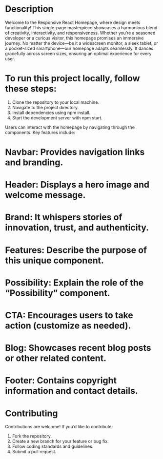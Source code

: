 # Description
Welcome to the Responsive React Homepage, where design meets functionality! This single-page masterpiece showcases a harmonious blend of creativity, interactivity, and responsiveness. Whether you’re a seasoned developer or a curious visitor, this homepage promises an immersive journey.
No matter the device—be it a widescreen monitor, a sleek tablet, or a pocket-sized smartphone—our homepage adapts seamlessly. It dances gracefully across screen sizes, ensuring an optimal experience for every user.

# To run this project locally, follow these steps:
1.	Clone the repository to your local machine.
2.	Navigate to the project directory.
3.	Install dependencies using npm install.
4.	Start the development server with npm start.

Users can interact with the homepage by navigating through the components. Key features include:

# Navbar: Provides navigation links and branding.
# Header: Displays a hero image and welcome message.
# Brand: It whispers stories of innovation, trust, and authenticity.
# Features: Describe the purpose of this unique component.
# Possibility: Explain the role of the “Possibility” component.
# CTA: Encourages users to take action (customize as needed).
# Blog: Showcases recent blog posts or other related content.
# Footer: Contains copyright information and contact details.

# Contributing
Contributions are welcome! If you’d like to contribute:
1.	Fork the repository.
2.	Create a new branch for your feature or bug fix.
3.	Follow coding standards and guidelines.
4.	Submit a pull request.
